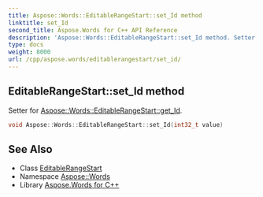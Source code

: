 ```yaml
---
title: Aspose::Words::EditableRangeStart::set_Id method
linktitle: set_Id
second_title: Aspose.Words for C++ API Reference
description: 'Aspose::Words::EditableRangeStart::set_Id method. Setter for Aspose::Words::EditableRangeStart::get_Id in C++.'
type: docs
weight: 8000
url: /cpp/aspose.words/editablerangestart/set_id/
---
```

## EditableRangeStart::set_Id method


Setter for [Aspose::Words::EditableRangeStart::get_Id](../get_id/).

```cpp
void Aspose::Words::EditableRangeStart::set_Id(int32_t value)
```

## See Also

* Class [EditableRangeStart](../)
* Namespace [Aspose::Words](../../)
* Library [Aspose.Words for C++](../../../)
